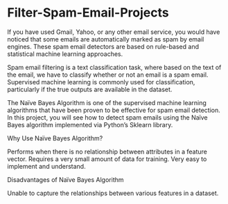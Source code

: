 # Filter-Spam-Email-Projects
If you have used Gmail, Yahoo, or any other email service, you would have noticed that some emails are automatically marked as spam by email engines. These spam email detectors are based on rule-based and statistical machine learning approaches.

Spam email filtering is a text classification task, where based on the text of the email, we have to classify whether or not an email is a spam email. Supervised machine learning is commonly used for classification, particularly if the true outputs are available in the dataset.

The Naïve Bayes Algorithm is one of the supervised machine learning algorithms that have been proven to be effective for spam email detection. In this project, you will see how to detect spam emails using the Naïve Bayes algorithm implemented via Python’s Sklearn library.

Why Use Naïve Bayes Algorithm?

Performs when there is no relationship between attributes in a feature vector.
Requires a very small amount of data for training.
Very easy to implement and understand.

Disadvantages of Naïve Bayes Algorithm

Unable to capture the relationships between various features in a dataset.
